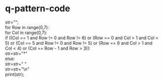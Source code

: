 # q-pattern-code
str="";    
for Row in range(0,7):    
    for Col in range(0,7):     
        if ((Col == 1 and Row != 0 and Row != 6) or (Row == 0 and Col > 1 and Col < 5) or (Col == 5 and Row != 0 and Row != 5) or (Row == 6 and Col > 1 and Col < 4) or (Col == Row - 1 and Row > 3)):  
            str=str+"*"    
        else:      
            str=str+" "    
    str=str+"\n"    
print(str);    
